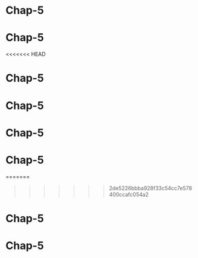 # Chap-5
# Chap-5
<<<<<<< HEAD
# Chap-5
# Chap-5
# Chap-5
# Chap-5
=======
>>>>>>> 2de5226bbba928f33c54cc7e578400ccafc054a2
# Chap-5
# Chap-5
